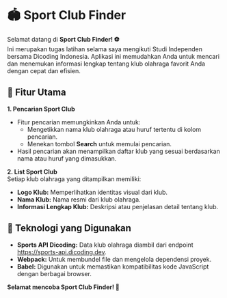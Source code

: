 # 🏟️ Sport Club Finder

Selamat datang di __Sport Club Finder! ⚽__ <br>
Ini merupakan tugas latihan selama saya mengikuti Studi Independen bersama Dicoding Indonesia. Aplikasi ini memudahkan Anda untuk mencari dan menemukan informasi lengkap tentang klub olahraga favorit Anda dengan cepat dan efisien.

## 🌟 Fitur Utama
__1. Pencarian Sport Club__
- Fitur pencarian memungkinkan Anda untuk:
  - Mengetikkan nama klub olahraga atau huruf tertentu di kolom pencarian.
  - Menekan tombol __Search__ untuk memulai pencarian.
- Hasil pencarian akan menampilkan daftar klub yang sesuai berdasarkan nama atau huruf yang dimasukkan. 

__2. List Sport Club__ <br>
Setiap klub olahraga yang ditampilkan memiliki:
- __Logo Klub:__ Memperlihatkan identitas visual dari klub.
- __Nama Klub:__ Nama resmi dari klub olahraga.
- __Informasi Lengkap Klub:__ Deskripsi atau penjelasan detail tentang klub.

## 🚀 Teknologi yang Digunakan
- __Sports API Dicoding:__ Data klub olahraga diambil dari endpoint https://sports-api.dicoding.dev.
- __Webpack:__ Untuk membundel file dan mengelola dependensi proyek.
- __Babel:__ Digunakan untuk memastikan kompatibilitas kode JavaScript dengan berbagai browser.

__Selamat mencoba Sport Club Finder! 🎉__

